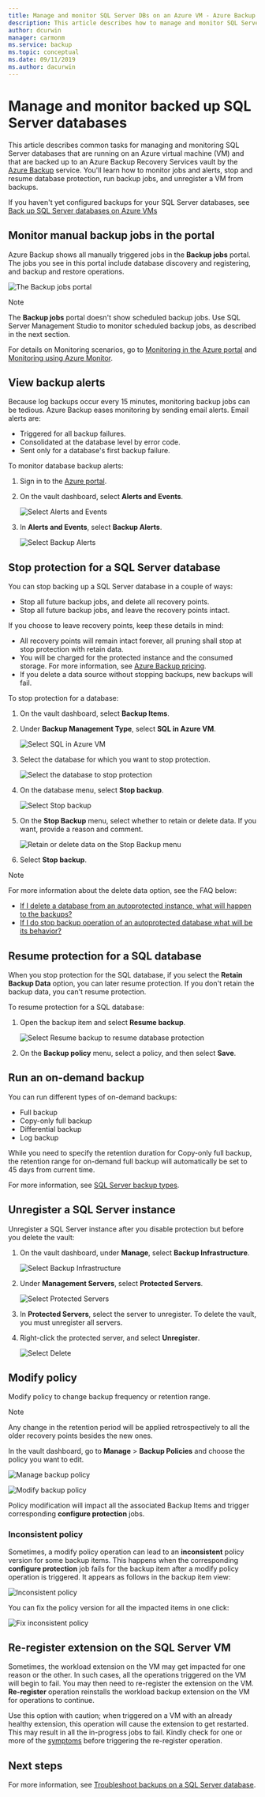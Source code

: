 ```yaml
---
title: Manage and monitor SQL Server DBs on an Azure VM - Azure Backup
description: This article describes how to manage and monitor SQL Server databases that are running on an Azure VM.
author: dcurwin
manager: carmonm
ms.service: backup
ms.topic: conceptual
ms.date: 09/11/2019
ms.author: dacurwin
---
```


# Manage and monitor backed up SQL Server databases

This article describes common tasks for managing and monitoring SQL Server databases that are running on an Azure virtual machine (VM) and that are backed up to an Azure Backup Recovery Services vault by the [Azure Backup](backup-overview.md) service. You'll learn how to monitor jobs and alerts, stop and resume database protection, run backup jobs, and unregister a VM from backups.

If you haven't yet configured backups for your SQL Server databases, see [Back up SQL Server databases on Azure VMs](backup-azure-sql-database.md)

## Monitor manual backup jobs in the portal

Azure Backup shows all manually triggered jobs in the **Backup jobs** portal. The jobs you see in this portal include database discovery and registering, and backup and restore operations.

![The Backup jobs portal](./media/backup-azure-sql-database/jobs-list.png)

> [!NOTE]
> The **Backup jobs** portal doesn't show scheduled backup jobs. Use SQL Server Management Studio to monitor scheduled backup jobs, as described in the next section.
>

For details on Monitoring scenarios, go to [Monitoring in the Azure portal](backup-azure-monitoring-built-in-monitor.md) and [Monitoring using Azure Monitor](backup-azure-monitoring-use-azuremonitor.md).  

## View backup alerts

Because log backups occur every 15 minutes, monitoring backup jobs can be tedious. Azure Backup eases monitoring by sending email alerts. Email alerts are:

- Triggered for all backup failures.
- Consolidated at the database level by error code.
- Sent only for a database's first backup failure.

To monitor database backup alerts:

1. Sign in to the [Azure portal](https://portal.azure.com).

2. On the vault dashboard, select **Alerts and Events**.

   ![Select Alerts and Events](./media/backup-azure-sql-database/vault-menu-alerts-events.png)

3. In **Alerts and Events**, select **Backup Alerts**.

   ![Select Backup Alerts](./media/backup-azure-sql-database/backup-alerts-dashboard.png)

## Stop protection for a SQL Server database

You can stop backing up a SQL Server database in a couple of ways:

- Stop all future backup jobs, and delete all recovery points.
- Stop all future backup jobs, and leave the recovery points intact.

If you choose to leave recovery points, keep these details in mind:

- All recovery points will remain intact forever, all pruning shall stop at stop protection with retain data.
- You will be charged for the protected instance and the consumed storage. For more information, see [Azure Backup pricing](https://azure.microsoft.com/pricing/details/backup/).
- If you delete a data source without stopping backups, new backups will fail.

To stop protection for a database:

1. On the vault dashboard, select **Backup Items**.

2. Under **Backup Management Type**, select **SQL in Azure VM**.

    ![Select SQL in Azure VM](./media/backup-azure-sql-database/sql-restore-backup-items.png)

3. Select the database for which you want to stop protection.

    ![Select the database to stop protection](./media/backup-azure-sql-database/sql-restore-sql-in-vm.png)

4. On the database menu, select **Stop backup**.

    ![Select Stop backup](./media/backup-azure-sql-database/stop-db-button.png)

5. On the **Stop Backup** menu, select whether to retain or delete data. If you want, provide a reason and comment.

    ![Retain or delete data on the Stop Backup menu](./media/backup-azure-sql-database/stop-backup-button.png)

6. Select **Stop backup**.

> [!NOTE]
>
>For more information about the delete data option, see the FAQ below:
>
>- [If I delete a database from an autoprotected instance, what will happen to the backups?](faq-backup-sql-server.md#if-i-delete-a-database-from-an-autoprotected-instance-what-will-happen-to-the-backups)
>- [If I do stop backup operation of an autoprotected database what will be its behavior?](faq-backup-sql-server.md#if-i-change-the-name-of-the-database-after-it-has-been-protected-what-will-be-the-behavior)
>
>

## Resume protection for a SQL database

When you stop protection for the SQL database, if you select the **Retain Backup Data** option, you can later resume protection. If you don't retain the backup data, you can't resume protection.

To resume protection for a SQL database:

1. Open the backup item and select **Resume backup**.

    ![Select Resume backup to resume database protection](./media/backup-azure-sql-database/resume-backup-button.png)

2. On the **Backup policy** menu, select a policy, and then select **Save**.

## Run an on-demand backup

You can run different types of on-demand backups:

- Full backup
- Copy-only full backup
- Differential backup
- Log backup

While you need to specify the retention duration for Copy-only full backup, the retention range for on-demand full backup will automatically be set to 45 days from current time.

For more information, see [SQL Server backup types](backup-architecture.md#sql-server-backup-types).

## Unregister a SQL Server instance

Unregister a SQL Server instance after you disable protection but before you delete the vault:

1. On the vault dashboard, under **Manage**, select **Backup Infrastructure**.  

   ![Select Backup Infrastructure](./media/backup-azure-sql-database/backup-infrastructure-button.png)

2. Under **Management Servers**, select **Protected Servers**.

   ![Select Protected Servers](./media/backup-azure-sql-database/protected-servers.png)

3. In **Protected Servers**, select the server to unregister. To delete the vault, you must unregister all servers.

4. Right-click the protected server, and select **Unregister**.

   ![Select Delete](./media/backup-azure-sql-database/delete-protected-server.jpg)

## Modify policy

Modify policy to change backup frequency or retention range.

> [!NOTE]
> Any change in the retention period will be applied retrospectively to all the older recovery points besides the new ones.

In the vault dashboard, go to **Manage** > **Backup Policies** and choose the policy you want to edit.

  ![Manage backup policy](./media/backup-azure-sql-database/modify-backup-policy.png)

  ![Modify backup policy](./media/backup-azure-sql-database/modify-backup-policy-impact.png)

Policy modification will impact all the associated Backup Items and trigger corresponding **configure protection** jobs.

### Inconsistent policy

Sometimes, a modify policy operation can lead to an **inconsistent** policy version for some backup items. This happens when the corresponding **configure protection** job fails for the backup item after a modify policy operation is triggered. It appears as follows in the backup item view:

  ![Inconsistent policy](./media/backup-azure-sql-database/inconsistent-policy.png)

You can fix the policy version for all the impacted items in one click:

  ![Fix inconsistent policy](./media/backup-azure-sql-database/fix-inconsistent-policy.png)

## Re-register extension on the SQL Server VM

Sometimes, the workload extension on the VM may get impacted for one reason or the other. In such cases, all the operations triggered on the VM will begin to fail. You may then need to re-register the extension on the VM. **Re-register** operation reinstalls the workload backup extension on the VM for operations to continue.

Use this option with caution; when triggered on a VM with an already healthy extension, this operation will cause the extension to get restarted. This may result in all the in-progress jobs to fail. Kindly check for one or more of the [symptoms](backup-sql-server-azure-troubleshoot.md#re-registration-failures) before triggering the re-register operation.

## Next steps

For more information, see [Troubleshoot backups on a SQL Server database](backup-sql-server-azure-troubleshoot.md).
